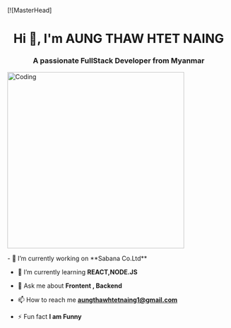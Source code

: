 [![MasterHead]
<h1 align="center">Hi 👋, I'm AUNG THAW HTET NAING</h1>
<h3 align="center">A passionate FullStack Developer from Myanmar</h3>
<img margin="auto" align="center" alt="Coding" width="400" src="https://developers.giphy.com/branch/master/static/api-512d36c09662682717108a38bbb5c57d.gif">


<p  margin="auto">
- 🔭 I’m currently working on **Sabana Co.Ltd**

- 🌱 I’m currently learning **REACT,NODE.JS**

- 💬 Ask me about **Frontent , Backend**

- 📫 How to reach me **aungthawhtetnaing1@gmail.com**

- ⚡ Fun fact **I am Funny**
 </p>




